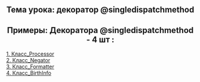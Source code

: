 <h2 style="text-align:center">Тема урока: декоратор @singledispatchmethod</h2>

<h2 style="text-align:center"> Примеры: Декоратора @singledispatchmethod - 4 шт :</h2>

<div>
<a href="https://github.com/kolesnikovvitaliy/pokolenie_python_oop/tree/main/4_Атрибуты_свойства_и_методы/4_8_Декоратор_@singledispatchmethod/4_8_16_Класс_Processor">1. Класс_Processor</a>  &nbsp; 
</div>
<div>
<a href="https://github.com/kolesnikovvitaliy/pokolenie_python_oop/tree/main/4_Атрибуты_свойства_и_методы/4_8_Декоратор_@singledispatchmethod/4_8_17_Класс_Negator">2. Класс_Negator</a>  &nbsp; 
</div>
<div>
<a href="https://github.com/kolesnikovvitaliy/pokolenie_python_oop/tree/main/4_Атрибуты_свойства_и_методы/4_8_Декоратор_@singledispatchmethod/4_8_18_Класс_Formatter">3. Класс_Formatter</a>  &nbsp; 
</div>
<div>
<a href="https://github.com/kolesnikovvitaliy/pokolenie_python_oop/tree/main/4_Атрибуты_свойства_и_методы/4_8_Декоратор_@singledispatchmethod/4_8_19_Класс_BirthInfo">4. Класс_BirthInfo</a>  &nbsp; 
</div>